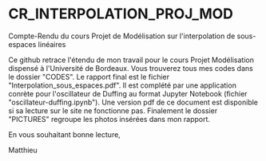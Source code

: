 # CR_INTERPOLATION_PROJ_MOD
Compte-Rendu du cours Projet de Modélisation sur l'interpolation de sous-espaces linéaires

Ce github retrace l'étendu de mon travail pour le cours Projet Modélisation dispensé à l'Université de Bordeaux. Vous trouverez
tous mes codes dans le dossier "CODES". Le rapport final est le fichier "Interpolation_sous_espaces.pdf". Il est complété par
une application conrète pour l'oscillateur de Duffing au format Jupyter Notebook (fichier "oscillateur-duffing.ipynb"). Une version pdf de ce document 
est disponible si sa lecture sur le site ne fonctionne pas. Finalement le dossier "PICTURES" regroupe les photos insérées dans mon rapport.

En vous souhaitant bonne lecture,

Matthieu 
